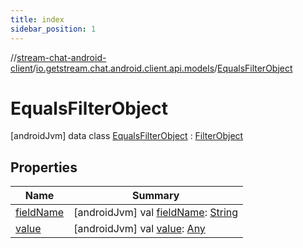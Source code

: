 ```yaml
---
title: index
sidebar_position: 1
---
```

//[stream-chat-android-client](../../../index.md)/[io.getstream.chat.android.client.api.models](../index.md)/[EqualsFilterObject](index.md)



# EqualsFilterObject  
 [androidJvm] data class [EqualsFilterObject](index.md) : [FilterObject](../FilterObject/index.md)   


## Properties  
  
|  Name |  Summary | 
|---|---|
| <a name="io.getstream.chat.android.client.api.models/EqualsFilterObject/fieldName/#/PointingToDeclaration/"></a>[fieldName](fieldName.md)| <a name="io.getstream.chat.android.client.api.models/EqualsFilterObject/fieldName/#/PointingToDeclaration/"></a> [androidJvm] val [fieldName](fieldName.md): [String](https://kotlinlang.org/api/latest/jvm/stdlib/kotlin/-string/index.html)   <br/>|
| <a name="io.getstream.chat.android.client.api.models/EqualsFilterObject/value/#/PointingToDeclaration/"></a>[value](value.md)| <a name="io.getstream.chat.android.client.api.models/EqualsFilterObject/value/#/PointingToDeclaration/"></a> [androidJvm] val [value](value.md): [Any](https://kotlinlang.org/api/latest/jvm/stdlib/kotlin/-any/index.html)   <br/>|

